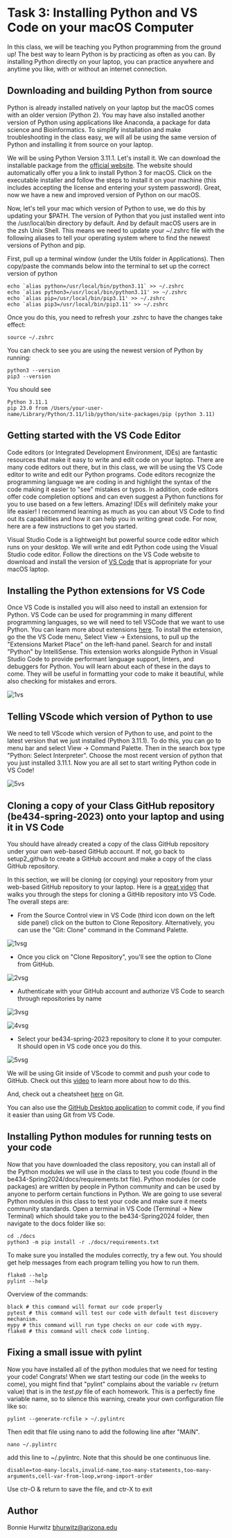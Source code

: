 # Task 3: Installing Python and VS Code on your macOS Computer

In this class, we will be teaching you Python programming from the ground up! The best way to learn Python is by practicing as often as you can. By installing Python directly on your laptop, you can practice anywhere and anytime you like, with or without an internet connection.

## Downloading and building Python from source

Python is already installed natively on your laptop but the macOS comes with an older version (Python 2). You may have also installed another version of Python using applications like Anaconda, a package for data science and Bioinformatics. To simplify installation and make troubleshooting in the class easy, we will all be using the same version of Python and installing it from source on your laptop.

We will be using Python Version 3.11.1. Let's install it. We can download the installable package from the [official website](https://www.python.org/downloads/release/python-3111/). The website should automatically offer you a link to install Python 3 for macOS. Click on the executable installer and follow the steps to install it on your machine (this includes accepting the license and entering your system password). Great, now we have a new and improved version of Python on our macOS. 

Now, let's tell your mac which version of Python to use, we do this by updating your $PATH. The version of Python that you just installed went into the /usr/local/bin directory by default. And by default macOS users are in the zsh Unix Shell. This means we need to update your ~/.zshrc file with the following aliases to tell your operating system where to find the newest versions of Python and pip.

First, pull up a terminal window (under the Utils folder in Applications). Then copy/paste the commands below into the terminal to set up the correct version of python

```
echo `alias python=/usr/local/bin/python3.11` >> ~/.zshrc
echo `alias python3=/usr/local/bin/python3.11' >> ~/.zshrc
echo `alias pip=/usr/local/bin/pip3.11' >> ~/.zshrc
echo `alias pip3=/usr/local/bin/pip3.11' >> ~/.zshrc
```

Once you do this, you need to refresh your .zshrc to have the changes take effect:

```
source ~/.zshrc
```

You can check to see you are using the newest version of Python by running:

```
python3 --version
pip3 --version
```

You should see
```
Python 3.11.1
pip 23.0 from /Users/your-user-name/Library/Python/3.11/lib/python/site-packages/pip (python 3.11)
```

## Getting started with the VS Code Editor

Code editors (or Integrated Development Environment, IDEs) are fantastic resources that make it easy to write and edit code on your laptop. There are many code editors out there, but in this class, we will be using the VS Code editor to write and edit our Python programs. Code editors recognize the programming language we are coding in and highlight the syntax of the code making it easier to "see" mistakes or typos. In addition, code editors offer code completion options and can even suggest a Python functions for you to use based on a few letters. Amazing! IDEs will definitely make your life easier! I recommend learning as much as you can about VS Code to find out its capabilities and how it can help you in writing great code. For now, here are a few instructions to get you started.

Visual Studio Code is a lightweight but powerful source code editor which runs on your desktop. We will write and edit Python code using the Visual Studio code editor. Follow the directions on the VS Code website to download and install the version of [VS Code](https://code.visualstudio.com/) that is appropriate for your macOS laptop.

## Installing the Python extensions for VS Code

Once VS Code is installed you will also need to install an extension for Python. VS Code can be used for programming in many different programming languages, so we will need to tell VSCode that we want to use Python. You can learn more about extensions [here](https://code.visualstudio.com/docs/introvideos/extend). To install the extension, go the the VS Code menu, Select View -> Extensions, to pull up the "Extensions Market Place" on the left-hand panel. Search for and install "Python" by IntelliSense. This extension works alongside Python in Visual Studio Code to provide performant language support, linters, and debuggers for Python. You will learn about each of these in the days to come. They will be useful in formatting your code to make it beautiful, while also checking for mistakes and errors.

![1vs](./images/1_vscode_python.png "Installing the Python extension in VS Code")

## Telling VScode which version of Python to use

We need to tell VScode which version of Python to use, and point to the latest version that we just installed (Python 3.11.1). To do this, you can go to menu bar and select View -> Command Palette. Then in the search box type "Python: Select Interpreter". Choose the most recent version of python that you just installed 3.11.1. Now you are all set to start writing Python code in VS Code!

![5vs](./images/5_vscode_select_python.png "Select Python Interpreter from the command pallete VS Code")

## Cloning a copy of your Class GitHub repository (be434-spring-2023) onto your laptop and using it in VS Code

You should have already created a copy of the class GitHub repository under your own web-based GitHub account. If not, go back to setup2_github to create a GitHub account and make a copy of the class GitHub repository.

In this section, we will be cloning (or copying) your repository from your web-based GitHub repository to your laptop. Here is a [great video](https://www.youtube.com/watch?v=bz1KauFlbQI) that walks you through the steps for cloning a GitHib repository into VS Code. The overall steps are:

* From the Source Control view in VS Code (third icon down on the left side panel) click on the button to Clone Repository. Alternatively, you can use the "Git: Clone" command in the Command Palette.

![1vsg](./images/1_vscode_git_clone.png "Select Clone Repository in the Source Control view in VS Code")

* Once you click on "Clone Repository", you'll see the option to Clone from GitHub. 

![2vsg](./images/2_vscode_git_clone2.png "Select Clone from GitHub")

* Authenticate with your GitHub account and authorize VS Code to search through repositories by name

![3vsg](./images/3_vscode_git_signin.png "Signin to GitHub")

![4vsg](./images/4_vscode_git_authorize.png "Authorize VS Code to use GitHub")

* Select your be434-spring-2023 repository to clone it to your computer. It should open in VS code once you do this.

![5vsg](./images/5_vscode_git_byname.png "Search for your class repository by name GitHub")

We will be using Git inside of VScode to commit and push your code to GitHub. Check out this [video](https://youtu.be/i_23KUAEtUM) to learn more about how to do this.

And, check out a cheatsheet [here](https://training.github.com/downloads/github-git-cheat-sheet.pdf) on Git.

You can also use the [GitHub Desktop application](https://desktop.github.com/) to commit code, if you find it easier than using Git from VS Code.

## Installing Python modules for running tests on your code

Now that you have downloaded the class repository, you can install all of the Python modules we will use in the class to test you code (found in the be434-Spring2024/docs/requirements.txt file). Python modules (or code packages) are written by people in Python community and can be used by anyone to perform certain functions in Python. We are going to use several Python modules in this class to test your code and make sure it meets community standards. Open a terminal in VS Code (Terminal -> New Terminal) which should take you to the be434-Spring2024 folder, then navigate to the docs folder like so:

```
cd ./docs
python3 -m pip install -r ./docs/requirements.txt
```

To make sure you installed the modules correctly, try a few out. You should get help messages from each program telling you how to run them.

```
flake8 --help
pylint --help
```

Overview of the commands:

```
black # this command will format our code properly
pytest # this command will test our code with default test discovery mechanism.
mypy # this command will run type checks on our code with mypy.
flake8 # this command will check code linting.
```

## Fixing a small issue with pylint

Now you have installed all of the python modules that we need for testing your code! Congrats! When we start testing our code (in the weeks to come), you might find that "pylint" complains about the variable `rv` (return value) that is in the _test.py_ file of each homework. This is a perfectly fine variable name, so to silence this warning, create your own configuration file like so:

```
pylint --generate-rcfile > ~/.pylintrc
```

Then edit that file using nano to add the following line after "MAIN".

```
nano ~/.pylintrc
```

add this line to ~/.pylintrc. Note that this should be one continuous line.

```
disable=too-many-locals,invalid-name,too-many-statements,too-many-arguments,cell-var-from-loop,wrong-import-order
``` 

Use ctr-O & return to save the file, and ctr-X to exit

## Author

Bonnie Hurwitz <bhurwitz@arizona.edu>